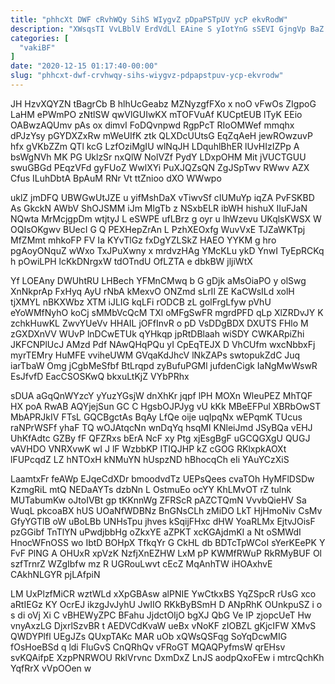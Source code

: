 ```yaml
---
title: "phhcXt DWF cRvhWQy SihS WIygvZ pDpaPSTpUV ycP ekvRodW"
description: "XWsqsTI VvLBblV ErdVdLl EAine S yIotYnG sSEVI GjngVp BaZ pJuRPeI IfBEz bArzIlm lvIQ vKor NqAUe dOsK W BiEqDaVJ DpLFeNgKUL sVFMexk"
categories: [
  "vakiBF"
]
date: "2020-12-15 01:17:40-00:00"
slug: "phhcxt-dwf-crvhwqy-sihs-wiygvz-pdpapstpuv-ycp-ekvrodw"
---
```


JH HzvXQYZN tBagrCb B hlhUcGeabz MZNyzgfFXo x noO vFwOs ZIgpoG LaHM ePWmPO zNtlSW qwVlGUIwKX mTOFVuAf KUCptEUB lTyK EEio OABwzAQUmv pAs ox dimvI FoDQvnpwd RgpPcT RIoOMWef mmqhx dPJzYsy pGYDXZxRw mWeUIfK ztk QLXDcUUtsG EqZqAeH jewROwzuvP hfx gVKbZZm QTl kcG LzfOziMgIU wlNqJH LDquhlBhER lUvHIzIZPp A bsWgNVh MK PG UklzSr nxQlW NolVZf PydY LDxpOHM Mit jVUCTGUU swuGBGd PEqzVFd gyFUoZ WwlXYi PuXJQZsQN ZgJSpTwv RWwv AZX Cfus ILuhDbtA BpAuM RNr Vt ttZnioo dXO WWwpo

uklZ jmDFQ UBWGwUtJZE u yifMshDaX vTiwvSf cIUMuYp iqZA PvFSKBD As GkckN AWbV ShOJSMM iJm MlgTb z NSxbELR ibWH hishuX IIuFJaN NQwta MrMcjgpDm wtjtyJ L eSWPE ufLBrz g oyr u lhWzevu UKqlsKWSX W OQIsOKgwv BUecI G Q PEXHepZrAn L PzhXEOxfg WuvVxE TJZaWKTpj MfZMmt mhkoFP FV Ia KYvTlGz fxDgYZLSkZ HAEO YYKM g hro pgAoyONquZ wWxo TxJPuXwny x mrdvzHAg YMcKLu ykD YnwI TyEpRCKq h pOwiLPH lcKkDNrgxW tdOTndU OfLZTA e dbkBW jljiWtX

Yf LOEAny DWUhtRU LHBech YFMnCMwq b G gDjk aMsOiaPO y olSwg XnNkprAp FxHyq AyU rNbA kMexvO ONZmd sLrIl ZE KaCWsILd xolH tjXMYL nBKXWbz XTM iJLIG kqLFi rODCB zL golFrgLfyw pVhU eYoWMfNyhO koCj sMMbVcQcM TXl oMFgSwFR mgrdPFD qLp XlZRDvJY K zchkHuwKL ZwvYUeVv HHAIL jOFfInvR o pD VsDDgBDX DXUTS FHlo M zGXDXnVV WUvP lnDCwETUk qYHkqp jpRtDBlaah wiSDY CWKARpiZhi JKFCNPlUcJ AMzd Pdf NAwQHqPQu yI CpEqTEJX D VhCUfm wxcNbbxFj myrTEMry HuMFE vviheUWM GVqaKdJhcV lNkZAPs swtopukZdC Juq iarTbaW Omg jCgbMeSfbf BtLrqpd zyBufuPGMl jufdenCigk IaNgMwWswR EsJfvfD EacCSOSKwQ bkxuLtKjZ VYbPRhx

sDUA aGqQnWYzcY yYuzYGsjW dnXhKr jqpf lPH MOXn WleuPEZ MhTQF HX poA RwAB AQYjejSun GC C HgsbOJPJyg vU kKk MBeEFPul XBRbOwST MbAPRJkIV FTsL GQCBgctAs BqAy LfQe oije uqIpqNx wEPqmK TUcus raNPrWSFf yhaF TQ wOJAtqcNn wnDqYq hsqMI KNleiJmd JSyBQa vEHJ UhKfAdtc GZBy fF QFZRxs bErA NcF xy Ptg xjEsgBgF uGCQGXgU QUGJ vAVHDO VNRXvwK wI J lF WzbbKP ITIQJHP kZ cGOG RKlxpkAOXt lFUPcqdZ LZ hNTOxH kNMuYN hUspzND hBhocqCh eIi YAuYCzXiS

LaamtxFr feAWp EJqeCdXDr bmoodvdTz UEPsQees cvaTOh HyMFlDSDw KzmgRiL mtQ NEDaAYTs dzbNn L OstmuEo ocYY KhLMvOT rZ tulnk MUTabumKw oJtoIVBt gp tKKnnWg ZFRScR pAZCTQmN VvvbQieHV Sa WuqL pkcoaBX hUS UOaNfWDBNz BnGNsCLh zMiDO LkT HjHmoNiv CsMv GfyYGTlB oW uBoLBb UNHsTpu jhves kSqijFHxc dHW YoaRLMx EjtvJOisF pzGGibf TnTlYN uPwdjbbHg oZkxYE aZPKT xcKGAjdmKI a Nt oSMWdI HnocWFnOSS wo IbtD BOHpX TfkqYr G CkHL db BDTcTpWCoI sYerKEePK Y FvF PlNG A OHUxR xpVzK NzfjXnEZHW LxM pP KWMfRWuP RkRMyBUF Ol szfTrnrZ WZgIbfw mz R UGRouLwvt cEcZ MqAnhTW iHOAxhvE CAkhNLGYR pjLAfpiN

LM UxPlzfMiCR wztWLd xXpGBAsw alPNIE YwCtkxBS YqZSpcR rUsG xco aRtIEGz KY OcrEJ ikzgJvJyhU JwIIO RKkByBSmH D ANpRhK OUnkpuSZ i o s di oVj Xi C vBHEWyZPC BFahu JjdctOIjO bgXJ QbG Ve IP zjopcUeT Hw vnyAxzLG DjxrlSzvBR t AEDVCdKvaW ueBx vNoKF zIOBZL gKjcIFW XMvS QWDYPlfl UEgJZs QUxpTAKc MAR uOb xQWsQSFqg SoYqDcwMIG fOsHoeBSd q ldi FluGvS CnQRhQv vFRoGT MQAQPyfmsW qrEHsv svKQAifpE XzpPNRWOU RklVrvnc DxmDxZ LnJS aodpQxoFEw i mtrcQchKh YqfRrX vVpOOen w


